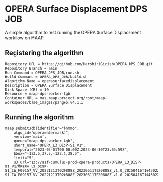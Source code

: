 # OPERA Surface Displacement DPS JOB

A simple algorithm to test running the OPERA Surface Displacement workflow on MAAP.

## Registering the algorithm
```
Repository URL = https://github.com/HarshiniGirish/OPERA_DPS_JOB.git
Repository Branch = main
Run Command = OPERA_DPS_JOB/run.sh
Build Command = OPERA_DPS_JOB/build.sh
Algorithm Name = operasurfacedisplacement
Description = OPERA Surface Displacement
Disk Space (GB) = 10
Resource = maap-dps-worker-8gb
Container URL = mas.maap-project.org/root/maap-workspaces/base_images/pangeo:v4.1.1

```


## Running the algorithm
```
maap.submitJob(identifier="bnmmo",
    algo_id="operawatermask1",
    version="main",
    queue="maap-dps-worker-8gb",
    short_name="OPERA_L3_DISP-S1_V1",
    temporal="2023-06-01T00:00:00Z,2023-06-10T23:59:59Z",
    bbox="-123.5,37.5,-122.5,38.5",
    limit="5",
    s3_url="s3://asf-cumulus-prod-opera-products/OPERA_L3_DISP-S1_V1/OPERA_L3_DISP-S1_IW_F09157_VV_20221213T020808Z_20230611T020808Z_v1.0_20250416T164302Z/OPERA_L3_DISP-S1_IW_F09157_VV_20221213T020808Z_20230611T020808Z_v1.0_20250416T164302Z.nc")
```
